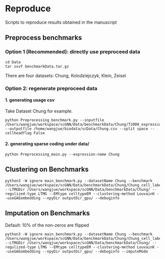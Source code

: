 # Reproduce 

Scripts to reproduce results obtained in the manuscript

## Preprocess benchmarks

### Option 1 (Recommended): directly use preproceed data

```shell
cd Data
tar zxvf benchmarkData.tar.gz 
```

There are four datasets: Chung, Kolodziejczyk, Klein, Zeisel

### Option 2: regenerate preproceed data

#### 1. generating usage csv

Take Dataset Chung for example.

```shell
python Preprocessing_benchmark.py --inputfile /Users/wangjue/workspace/scGNN/Data/benchmarkData/Chung/T2000_expression.txt --outputfile /home/wangjue/biodata/scData/Chung.csv --split space --cellheadflag False
```

#### 2. generating sparse coding under data/

```shell
python Preprocessing_main.py --expression-name Chung
```

## Clustering on Benchmarks

```
python3 -W ignore main_benchmark.py --datasetName Chung --benchmark /Users/wangjue/workspace/scGNN/Data/benchmarkData/Chung/Chung_cell_label.csv --LTMGDir /Users/wangjue/workspace/scGNN/Data/benchmarkData/Chung/ --regulized-type LTMG --EMtype celltypeEM --clustering-method LouvainK --useGAEembedding --npyDir outputDir_gpu/ --debuginfo  
```

## Imputation on Benchmarks

Default: 10% of the non-zeros are flipped

```
python3 -W ignore main_benchmark.py --datasetName Chung --benchmark /Users/wangjue/workspace/scGNN/Data/benchmarkData/Chung/Chung_cell_label.csv --LTMGDir /Users/wangjue/workspace/scGNN/Data/benchmarkData/Chung/ --regulized-type LTMG --EMtype celltypeEM --clustering-method LouvainK --useGAEembedding --npyDir outputDir_gpu/ --debuginfo --imputeMode
```
